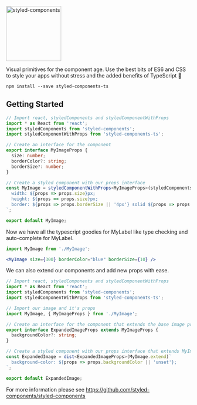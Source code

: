 <a href="https://www.styled-components.com">
  <img alt="styled-components" src="https://raw.githubusercontent.com/styled-components/brand/master/styled-components.png" height="150px" />
</a>
<br />

Visual primitives for the component age. Use the best bits of ES6 and CSS to style your apps without stress and the added benefits of TypeScript 💅

```
npm install --save styled-components-ts
```

## Getting Started

```typescript
// Import react, styledComponents and styledComponentWithProps
import * as React from 'react';
import styledComponents from 'styled-components';
import styledComponentWithProps from 'styled-components-ts';

// Create an interface for the component
export interface MyImageProps {
  size: number;
  borderColor?: string;
  borderSize?: number;
}

// Create a styled component with our props interface
const MyImage = styledComponentWithProps<MyImageProps>(styledComponents.img) `
  width: ${props => props.size}px;
  height: ${props => props.size}px;
  border: ${props => props.borderSize || '4px'} solid ${props => props.borderColor || 'black'}
`;

export default MyImage;

```

Now we have all the typescript goodies for MyLabel like type checking and auto-complete for MyLabel.
```jsx
import MyImage from './MyImage';

<MyImage size={300} borderColor="blue" borderSize={10} />
```

We can also extend our components and add new props with ease.
```typescript
// Import react, styledComponents and styledComponentWithProps
import * as React from 'react';
import styledComponents from 'styled-components';
import styledComponentWithProps from 'styled-components-ts';

// Import our image and it's props
import MyImage, { MyImageProps } from './MyImage';

// Create an interface for the component that extends the base image props
export interface ExpandedImageProps extends MyImageProps {
  backgroundColor?: string;
}

// Create a styled component with our props interface that extends MyImage
const ExpandedImage = dist<ExpandedImageProps>(MyImage.extend)`
  background-color: ${props => props.backgroundColor || 'unset'};
`;

export default ExpandedImage;
```

For more information please see https://github.com/styled-components/styled-components